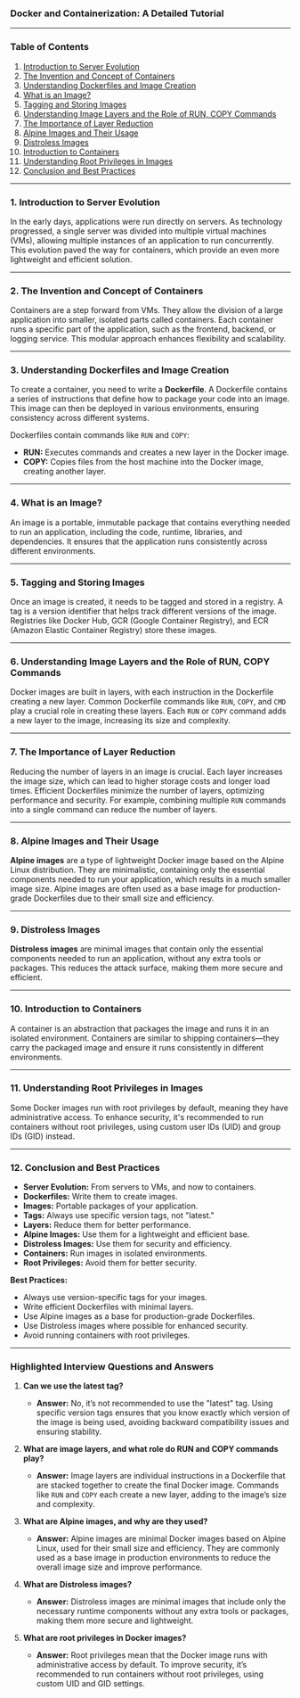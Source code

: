 ### Docker and Containerization: A Detailed Tutorial

---

### Table of Contents

1. [Introduction to Server Evolution](#1-introduction-to-server-evolution)
2. [The Invention and Concept of Containers](#2-the-invention-and-concept-of-containers)
3. [Understanding Dockerfiles and Image Creation](#3-understanding-dockerfiles-and-image-creation)
4. [What is an Image?](#4-what-is-an-image)
5. [Tagging and Storing Images](#5-tagging-and-storing-images)
6. [Understanding Image Layers and the Role of RUN, COPY Commands](#6-understanding-image-layers-and-the-role-of-run-copy-commands)
7. [The Importance of Layer Reduction](#7-the-importance-of-layer-reduction)
8. [Alpine Images and Their Usage](#8-alpine-images-and-their-usage)
9. [Distroless Images](#9-distroless-images)
10. [Introduction to Containers](#10-introduction-to-containers)
11. [Understanding Root Privileges in Images](#11-understanding-root-privileges-in-images)
12. [Conclusion and Best Practices](#12-conclusion-and-best-practices)

---

### 1. Introduction to Server Evolution

In the early days, applications were run directly on servers. As technology progressed, a single server was divided into multiple virtual machines (VMs), allowing multiple instances of an application to run concurrently. This evolution paved the way for containers, which provide an even more lightweight and efficient solution.

---

### 2. The Invention and Concept of Containers

Containers are a step forward from VMs. They allow the division of a large application into smaller, isolated parts called containers. Each container runs a specific part of the application, such as the frontend, backend, or logging service. This modular approach enhances flexibility and scalability.

---

### 3. Understanding Dockerfiles and Image Creation

To create a container, you need to write a **Dockerfile**. A Dockerfile contains a series of instructions that define how to package your code into an image. This image can then be deployed in various environments, ensuring consistency across different systems.

Dockerfiles contain commands like `RUN` and `COPY`:

- **RUN:** Executes commands and creates a new layer in the Docker image.
- **COPY:** Copies files from the host machine into the Docker image, creating another layer.

---

### 4. What is an Image?

An image is a portable, immutable package that contains everything needed to run an application, including the code, runtime, libraries, and dependencies. It ensures that the application runs consistently across different environments.

---

### 5. Tagging and Storing Images

Once an image is created, it needs to be tagged and stored in a registry. A tag is a version identifier that helps track different versions of the image. Registries like Docker Hub, GCR (Google Container Registry), and ECR (Amazon Elastic Container Registry) store these images.

---

### 6. Understanding Image Layers and the Role of RUN, COPY Commands

Docker images are built in layers, with each instruction in the Dockerfile creating a new layer. Common Dockerfile commands like `RUN`, `COPY`, and `CMD` play a crucial role in creating these layers. Each `RUN` or `COPY` command adds a new layer to the image, increasing its size and complexity.

---

### 7. The Importance of Layer Reduction

Reducing the number of layers in an image is crucial. Each layer increases the image size, which can lead to higher storage costs and longer load times. Efficient Dockerfiles minimize the number of layers, optimizing performance and security. For example, combining multiple `RUN` commands into a single command can reduce the number of layers.

---

### 8. Alpine Images and Their Usage

**Alpine images** are a type of lightweight Docker image based on the Alpine Linux distribution. They are minimalistic, containing only the essential components needed to run your application, which results in a much smaller image size. Alpine images are often used as a base image for production-grade Dockerfiles due to their small size and efficiency.

---

### 9. Distroless Images

**Distroless images** are minimal images that contain only the essential components needed to run an application, without any extra tools or packages. This reduces the attack surface, making them more secure and efficient.

---

### 10. Introduction to Containers

A container is an abstraction that packages the image and runs it in an isolated environment. Containers are similar to shipping containers—they carry the packaged image and ensure it runs consistently in different environments.

---

### 11. Understanding Root Privileges in Images

Some Docker images run with root privileges by default, meaning they have administrative access. To enhance security, it's recommended to run containers without root privileges, using custom user IDs (UID) and group IDs (GID) instead.

---

### 12. Conclusion and Best Practices

- **Server Evolution:** From servers to VMs, and now to containers.
- **Dockerfiles:** Write them to create images.
- **Images:** Portable packages of your application.
- **Tags:** Always use specific version tags, not "latest."
- **Layers:** Reduce them for better performance.
- **Alpine Images:** Use them for a lightweight and efficient base.
- **Distroless Images:** Use them for security and efficiency.
- **Containers:** Run images in isolated environments.
- **Root Privileges:** Avoid them for better security.

**Best Practices:**

- Always use version-specific tags for your images.
- Write efficient Dockerfiles with minimal layers.
- Use Alpine images as a base for production-grade Dockerfiles.
- Use Distroless images where possible for enhanced security.
- Avoid running containers with root privileges.

---

### Highlighted Interview Questions and Answers

1. **Can we use the latest tag?**
   - **Answer:** No, it’s not recommended to use the "latest" tag. Using specific version tags ensures that you know exactly which version of the image is being used, avoiding backward compatibility issues and ensuring stability.

2. **What are image layers, and what role do RUN and COPY commands play?**
   - **Answer:** Image layers are individual instructions in a Dockerfile that are stacked together to create the final Docker image. Commands like `RUN` and `COPY` each create a new layer, adding to the image’s size and complexity.

3. **What are Alpine images, and why are they used?**
   - **Answer:** Alpine images are minimal Docker images based on Alpine Linux, used for their small size and efficiency. They are commonly used as a base image in production environments to reduce the overall image size and improve performance.

4. **What are Distroless images?**
   - **Answer:** Distroless images are minimal images that include only the necessary runtime components without any extra tools or packages, making them more secure and lightweight.

5. **What are root privileges in Docker images?**
   - **Answer:** Root privileges mean that the Docker image runs with administrative access by default. To improve security, it’s recommended to run containers without root privileges, using custom UID and GID settings.
